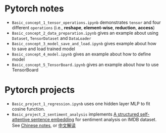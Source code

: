 # Pytorch notes
- `Basic_concept_1_tensor_operations.ipynb` demonstrates `tensor` and four different `operations` (i.e., **reshape**, **element-wise**, **reduction**, **access**)
- `Basic_concept_2_data_preparation.ipynb` gives an example about using `Dataset`, `TensorDataset` and `DataLoader`
- `Basic_concept_3_model_save_and_load.ipynb` gives example about how to save and load trained model
- `Basic_concept_4_model.ipynb` gives an example about how to define model
- `Basic_concept_5_TensorBoard.ipynb` gives an example about how to use TensorBoard 

# Pytorch projects
- `Basic_project_1_regression.ipynb` uses one hidden layer MLP to fit cosine function.
- `Basic_project_2_sentiment_analysis` implements [A structured self-attentive sentence embedding](https://arxiv.org/pdf/1703.03130.pdf) for sentiment analysis on IMDB dataset. See [Chinese notes](https://mp.weixin.qq.com/s/_xYRMZbxzdOSlmKw_lhPZA), or [中文解读](https://mp.weixin.qq.com/s/_xYRMZbxzdOSlmKw_lhPZA)
